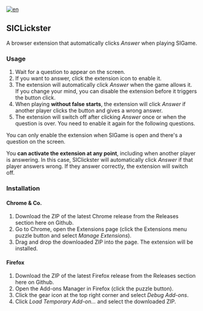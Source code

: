 [![en](https://img.shields.io/badge/lang-ru-blue.svg)](https://github.com/NitricCS/SIClickster/blob/main/README.md)

## SICLickster
A browser extension that automatically clicks _Answer_ when playing SIGame.

### Usage
1. Wait for a question to appear on the screen.
2. If you want to answer, click the extension icon to enable it.
3. The extension will automatically click _Answer_ when the game allows it.\
If you change your mind, you can disable the extension before it triggers the button click.
4. When playing __without false starts__, the extension will click _Answer_ if another player clicks the button and gives a wrong answer.
5. The extension will switch off after clicking _Answer_ once or when the question is over. You need to enable it again for the following questions.

You can only enable the extension when SIGame is open and there's a question on the screen.

You __can activate the extension at any point__,  including when another player is answering. In this case, SIClickster will automatically click _Answer_ if that player answers wrong. If they answer correctly, the extension will switch off.

### Installation
#### Chrome & Co.
1. Download the ZIP of the latest Chrome release from the Releases section here on Github.
2. Go to Chrome, open the Extensions page (click the Extensions menu puzzle button and select _Manage Extensions_).
3. Drag and drop the downloaded ZIP into the page. The extension will be installed.

#### Firefox
1. Download the ZIP of the latest Firefox release from the Releases section here on Github.
2. Open the Add-ons Manager in Firefox (click the puzzle button).
3. Click the gear icon at the top right corner and select _Debug Add-ons_.
4. Click _Load Temporary Add-on..._ and select the downloaded ZIP.
